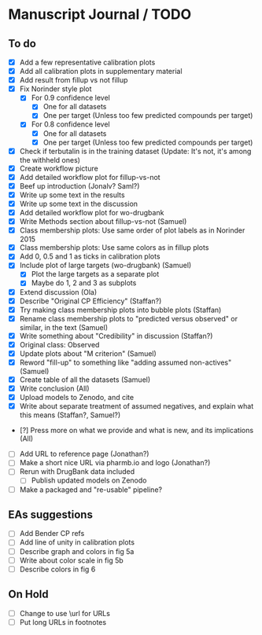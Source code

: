 # Manuscript Journal / TODO

## To do

- [x] Add a few representative calibration plots
- [x] Add all calibration plots in supplementary material
- [x] Add result from fillup vs not fillup
- [x] Fix Norinder style plot
  - [x] For 0.9 confidence level
      - [x] One for all datasets
      - [x] One per target (Unless too few predicted compounds per target)
  - [x] For 0.8 confidence level
      - [x] One for all datasets
      - [x] One per target (Unless too few predicted compounds per target)
- [x] Check if terbutalin is in the training dataset (Update: It's not, it's
  among the withheld ones)
- [x] Create workflow picture
- [x] Add detailed workflow plot for fillup-vs-not
- [x] Beef up introduction (Jonalv? Saml?)
- [x] Write up some text in the results
- [x] Write up some text in the discussion
- [x] Add detailed workflow plot for wo-drugbank
- [x] Write Methods section about fillup-vs-not (Samuel)
- [x] Class membership plots: Use same order of plot labels as in Norinder 2015
- [x] Class membership plots: Use same colors as in fillup plots
- [x] Add 0, 0.5 and 1 as ticks in calibration plots
- [x] Include plot of large targets (wo-drugbank) (Samuel)
  - [x] Plot the large targets as a separate plot
  - [x] Maybe do 1, 2 and 3 as subplots
- [x] Extend discussion (Ola)
- [x] Describe "Original CP Efficiency" (Staffan?)
- [x] Try making class membership plots into bubble plots (Staffan)
- [x] Rename class membership plots to "predicted versus observed" or similar,
  in the text (Samuel)
- [x] Write something about "Credibility" in discussion (Staffan?)
- [x] Original class: Observed
- [x] Update plots about "M criterion" (Samuel)
- [x] Reword "fill-up" to something like "adding assumed non-actives" (Samuel)
- [x] Create table of all the datasets (Samuel)
- [x] Write conclusion (All)
- [x] Upload models to Zenodo, and cite
- [x] Write about separate treatment of assumed negatives, and explain what
  this means (Staffan?, Samuel?)
- [?] Press more on what we provide and what is new, and its implications (All)
- [ ] Add URL to reference page (Jonathan?)
- [ ] Make a short nice URL via pharmb.io and logo (Jonathan?)
- [ ] Rerun with DrugBank data included
  - [ ] Publish updated models on Zenodo
- [ ] Make a packaged and "re-usable" pipeline?

## EAs suggestions

- [ ] Add Bender CP refs
- [ ] Add line of unity in calibration plots
- [ ] Describe graph and colors in fig 5a
- [ ] Write about color scale in fig 5b
- [ ] Describe colors in fig 6

## On Hold

- [ ] Change to use \url for URLs
- [ ] Put long URLs in footnotes
